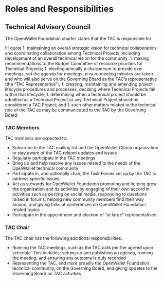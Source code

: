 [//]: # (SPDX-License-Identifier: CC-BY-4.0)

# Roles and Responsibilities

## Technical Advisory Council
The OpenWallet Foundation charter states that the TAC is responsible for:

!!! quote
    1. maintaining an overall strategic vision for technical collaboration and coordinating collaboration among Technical Projects, including development of an overall technical vision for the community;
    1. making recommendations to the Budget Committee of resource priorities for Technical Projects;
    1. electing annually a chairperson to preside over meetings, set the agenda for meetings, ensure meeting minutes are taken and who will also serve on the Governing Board as the TAC’s representative (the “TAC Representative”);
    1. creating, maintaining and amending project lifecycle procedures and processes, deciding where Technical Projects fall within that lifecycle;
    1. determining when a technical project should be admitted as a Technical Project or any Technical Project should be considered a TAC Project; and
    1. such other matters related to the technical role of the TAC as may be communicated to the TAC by the Governing Board.


### TAC Members
TAC members are expected to:

* Subscribe to the TAC mailing list and the OpenWallet Github organization to stay aware of the TAC related updates and issues
* Regularly participate in the TAC meetings
* Bring up and help resolve any issues related to the needs of the OpenWallet technical community
* Participate in, and optionally chair, the Task Forces set up by the TAC to address specific issues
* Act as stewards for OpenWallet Foundation promoting and helping grow the organization and its activities by engaging of their own accord in activities such as posting on social media, responding to questions raised in forums, helping new community members find their way around, and giving talks at conferences on OpenWallet Foundation related topics
* Participate in the appointment and election of "at large" representatives

### TAC Chair
The TAC chair has the following additional responsibilities:

* Running the TAC meetings, such as the TAC calls per the agreed upon schedule. This includes: setting up and publishing an agenda, running the meeting, and ensuring any outcome is duly recorded
* Representing the TAC, and more broadly the OpenWallet Foundation technical community, on the Governing Board, and giving updates to the Governing Board on TAC activities
